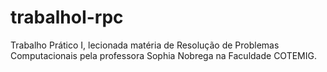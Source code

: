 # trabalhoI-rpc
Trabalho Prático I, lecionada matéria de Resolução de Problemas Computacionais pela professora Sophia Nobrega na Faculdade COTEMIG.
